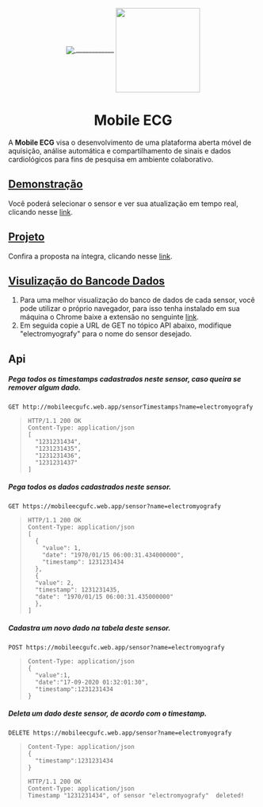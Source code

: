 <p align="center">
  <a href="https://mobileecgufc.web.app/">
    <img src="https://user-images.githubusercontent.com/17098382/92084131-52061480-ed9d-11ea-9acd-ec209bbed243.png" align="center" weight="400px"  margin="200px"/>
    </a>
    <span align="center" weight="400px"  margin="200px">
      ____________
    </span>
  <a href="http://www.ufc.br/">
    <img src="https://user-images.githubusercontent.com/17098382/92084392-b45f1500-ed9d-11ea-8ec9-09c7f1283b2c.png" align="center" height="170px" padding="400"/>
  </a>
</p>

<h1 align="center">Mobile ECG</h1>
<p align="left">
  A <strong>Mobile ECG</strong> visa o desenvolvimento de uma plataforma aberta móvel de aquisição, análise automática e compartilhamento de sinais e dados cardiológicos para fins de pesquisa em ambiente colaborativo.
</p>

<p align="left">
  <h2 align="left">
    <a href="https://mobileecgufc.web.app/">
      Demonstração
    </a>

  </h2>
  <p align="left">
   Você poderá selecionar o sensor e ver sua atualização em tempo real, clicando nesse <a href="https://mobileecgufc.web.app/">link</a>.
   </p>
</p>

<p align="left">
  <h2 align="left">
    <a href="https://github.com/juloko/MobileECG/blob/master/project.pdf">
      Projeto
    </a>
  </h2>
  <p align="left">
      Confira a proposta na íntegra, clicando nesse <a href="https://github.com/juloko/MobileECG/blob/master/project.pdf">link</a>.
   </p>
</p>

<p align="left">
  <h2 align="left">
    <a href="https://chrome.google.com/webstore/detail/json-viewer/gbmdgpbipfallnflgajpaliibnhdgobh">
      Visulização do Bancode Dados
    </a>
  </h2>
  <p align="left">
    <ol>
    <li>
      Para uma melhor visualização do banco de dados de cada sensor, você pode utilizar o próprio navegador, para isso tenha instalado em sua máquina o Chrome  baixe a extensão no senguinte <a href="https://chrome.google.com/webstore/detail/json-viewer/gbmdgpbipfallnflgajpaliibnhdgobh">link</a>.
    </li>
    <li>
      Em seguida copie a URL de GET no tópico API abaixo, modifique "electromyografy" para o nome do sensor desejado.
    </li>
    </ol>
</p>

<p align="left">
   <h2 align="left">Api</h2>
   <h5 align="left">Pega todos os timestamps cadastrados neste sensor, caso queira se remover algum dado.</h5>

  `` GET http://mobileecgufc.web.app/sensorTimestamps?name=electromyografy ``
  > ``` http
  > HTTP/1.1 200 OK
  > Content-Type: application/json
  > [
  >   "1231231434",
  >   "1231231435",
  >   "1231231436",
  >   "1231231437"
  > ]
  > ```

  <h5 align="left">Pega todos os dados cadastrados neste sensor.</h5>

  `` GET https://mobileecgufc.web.app/sensor?name=electromyografy ``
  > ``` http
  > HTTP/1.1 200 OK
  > Content-Type: application/json
  > [
  >   {
  >     "value": 1,
  >     "date": "1970/01/15 06:00:31.434000000",
  >     "timestamp": 1231231434
  >   },
  >   {
  >   "value": 2,
  >   "timestamp": 1231231435,
  >   "date": "1970/01/15 06:00:31.435000000"
  >   },
  > ]
  > ```

  <h5 align="left">Cadastra um novo dado na tabela deste sensor.</h5>

  `` POST https://mobileecgufc.web.app/sensor?name=electromyografy ``
  > ``` http
  > Content-Type: application/json
  > {
  >   "value":1,
  >   "date":"17-09-2020 01:32:01:30",
  >   "timestamp":1231231434
  > }
  > ```

  <h5 align="left">Deleta um dado deste sensor, de acordo com o timestamp.</h5>

  `` DELETE https://mobileecgufc.web.app/sensor?name=electromyografy ``
  > ``` http
  > Content-Type: application/json
  > {
  >   "timestamp":1231231434
  > }
  > ```
  > ``` http
  > HTTP/1.1 200 OK
  > Content-Type: application/json
  > Timestamp "1231231434", of sensor "electromyografy"  deleted!
  > ```
</p>


